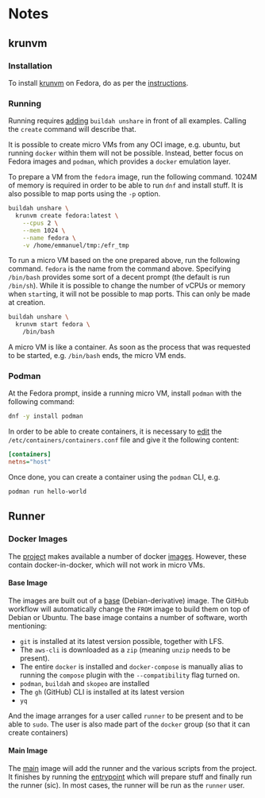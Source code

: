 # Notes

## krunvm

### Installation

To install [krunvm] on Fedora, do as per the [instructions].

  [krunvm]: https://github.com/containers/krunvm
  [instructions]: https://github.com/containers/krunvm?tab=readme-ov-file#fedora

### Running

Running requires [adding] `buildah unshare` in front of all examples. Calling
the `create` command will describe that.

  [adding]: https://aur.archlinux.org/packages/krunvm-git

It is possible to create micro VMs from any OCI image, e.g. ubuntu, but running
`docker` within them will not be possible. Instead, better focus on Fedora
images and `podman`, which provides a `docker` emulation layer.

To prepare a VM from the `fedora` image, run the following command. 1024M of
memory is required in order to be able to run `dnf` and install stuff. It is
also possible to map ports using the `-p` option.

```bash
buildah unshare \
  krunvm create fedora:latest \
    --cpus 2 \
    --mem 1024 \
    --name fedora \
    -v /home/emmanuel/tmp:/efr_tmp
```

To run a micro VM based on the one prepared above, run the following command.
`fedora` is the name from the command above. Specifying `/bin/bash` provides
some sort of a decent prompt (the default is run `/bin/sh`). While it is
possible to change the number of vCPUs or memory when `start`ing, it will not be
possible to map ports. This can only be made at creation.

```bash
buildah unshare \
  krunvm start fedora \
    /bin/bash
```

A micro VM is like a container. As soon as the process that was requested to be
started, e.g. `/bin/bash` ends, the micro VM ends.

### Podman

At the Fedora prompt, inside a running micro VM, install `podman` with the
following command:

```bash
dnf -y install podman
```

In order to be able to create containers, it is necessary to [edit] the
`/etc/containers/containers.conf` file and give it the following content:

```ini
[containers]
netns="host"
```

Once done, you can create a container using the `podman` CLI, e.g.

```bash
podman run hello-world
```

  [edit]: https://github.com/containers/krunvm/issues/30#issuecomment-1214048495

## Runner

### Docker Images

The [project] makes available a number of docker [images]. However, these
contain docker-in-docker, which will not work in micro VMs.

  [project]: https://github.com/myoung34/docker-github-actions-runner
  [images]: https://hub.docker.com/r/myoung34/github-runner

#### Base Image

The images are built out of a [base] (Debian-derivative) image. The GitHub
workflow will automatically change the `FROM` image to build them on top of
Debian or Ubuntu. The base image contains a number of software, worth
mentioning:

+ `git` is installed at its latest version possible, together with LFS.
+ The `aws-cli` is downloaded as a `zip` (meaning `unzip` needs to be present).
+ The entire `docker` is installed and `docker-compose` is manually alias to
  running the `compose` plugin with the `--compatibility` flag turned on.
+ `podman`, `buildah` and `skopeo` are installed
+ The `gh` (GitHub) CLI is installed at its latest version
+ `yq`

And the image arranges for a user called `runner` to be present and to be able
to `sudo`. The user is also made part of the `docker` group (so that it can
create containers)

  [base]: https://github.com/myoung34/docker-github-actions-runner/blob/master/Dockerfile.base

#### Main Image

The [main] image will add the runner and the various scripts from the project.
It finishes by running the [entrypoint] which will prepare stuff and finally run
the runner (sic). In most cases, the runner will be run as the `runner` user.

  [main]: https://github.com/myoung34/docker-github-actions-runner/blob/master/Dockerfile
  [entrypoint]: https://github.com/myoung34/docker-github-actions-runner/blob/master/entrypoint.sh
